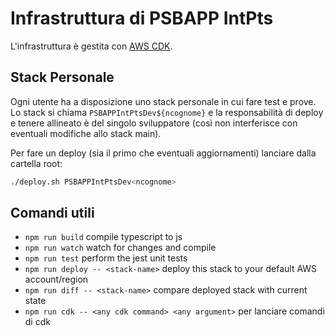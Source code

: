 # Infrastruttura di PSBAPP IntPts

L'infrastruttura è gestita con [AWS CDK](https://docs.aws.amazon.com/cdk/api/latest/docs/).

## Stack Personale

Ogni utente ha a disposizione uno stack personale in cui fare test e prove.
Lo stack si chiama `PSBAPPIntPtsDev${ncognome}` e la responsabilità di deploy e tenere allineato è del singolo sviluppatore (così non interferisce con eventuali modifiche allo stack main).

Per fare un deploy (sia il primo che eventuali aggiornamenti) lanciare dalla cartella root:

```sh
./deploy.sh PSBAPPIntPtsDev<ncognome>
```

## Comandi utili

- `npm run build` compile typescript to js
- `npm run watch` watch for changes and compile
- `npm run test` perform the jest unit tests
- `npm run deploy -- <stack-name>` deploy this stack to your default AWS account/region
- `npm run diff -- <stack-name>` compare deployed stack with current state
- `npm run cdk -- <any cdk command> <any argument>` per lanciare comandi di cdk
